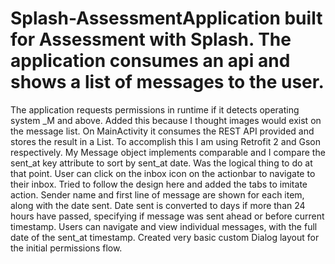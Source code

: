 # Splash-AssessmentApplication built for Assessment with Splash. The application consumes an api and shows a list of messages to the user. 
The application requests permissions in runtime if it detects operating system _M  and above. Added this because I thought images would exist on the message list.
On MainActivity it consumes the REST API provided and stores the result in a List<Message>. To accomplish this I am using Retrofit 2 and Gson respectively. My Message object implements comparable and I compare the sent_at key attribute to sort by sent_at date. Was the logical thing to do at that point.
User can click on the inbox icon on the actionbar to navigate to their inbox.
Tried to follow the design here and added the tabs to imitate action.
Sender name and first line of message are shown for each item, along with the date sent. Date sent is converted to days if more than 24 hours have passed, specifying if message was sent ahead or before current timestamp.
Users can navigate and view individual messages, with the full date of the sent_at timestamp.
Created very basic custom Dialog layout for the initial permissions flow.
